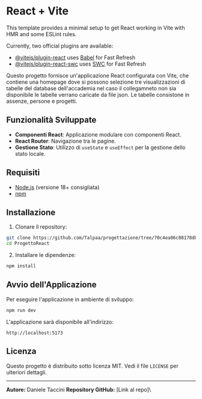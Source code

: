 # React + Vite

This template provides a minimal setup to get React working in Vite with HMR and some ESLint rules.

Currently, two official plugins are available:

- [@vitejs/plugin-react](https://github.com/vitejs/vite-plugin-react/blob/main/packages/plugin-react/README.md) uses [Babel](https://babeljs.io/) for Fast Refresh
- [@vitejs/plugin-react-swc](https://github.com/vitejs/vite-plugin-react-swc) uses [SWC](https://swc.rs/) for Fast Refresh

Questo progetto fornisce un'applicazione React configurata con Vite, che contiene una homepage dove si possono selezione tre visualizzazioni di tabelle del database dell'accademia nel caso il collegamneto non sia disponibile le tabelle verrano caricate da file json.
Le tabelle consistone in assenze, persone e progetti.

## Funzionalità Sviluppate

- **Componenti React**: Applicazione modulare con componenti React.
- **React Router**: Navigazione tra le pagine.
- **Gestione Stato**: Utilizzo di `useState` e `useEffect` per la gestione dello stato locale.

## Requisiti

- [Node.js](https://nodejs.org/) (versione 18+ consigliata)
- [npm](https://www.npmjs.com/)

## Installazione

1. Clonare il repository:

```bash
git clone https://github.com/Talpaa/progettazione/tree/70c4ea06c08178d8015cd129b93cdbdfaa081f8f/Progettazione2/ProgettoReact
cd ProgettoReact
```

2. Installare le dipendenze:

```bash
npm install
```

## Avvio dell'Applicazione

Per eseguire l'applicazione in ambiente di sviluppo:

```bash
npm run dev
```

L'applicazione sarà disponibile all'indirizzo:

```
http://localhost:5173
```

## Licenza

Questo progetto è distribuito sotto licenza MIT. Vedi il file `LICENSE` per ulteriori dettagli.

---

**Autore:** Daniele Taccini
**Repository GitHub:** [Link al repo]\

